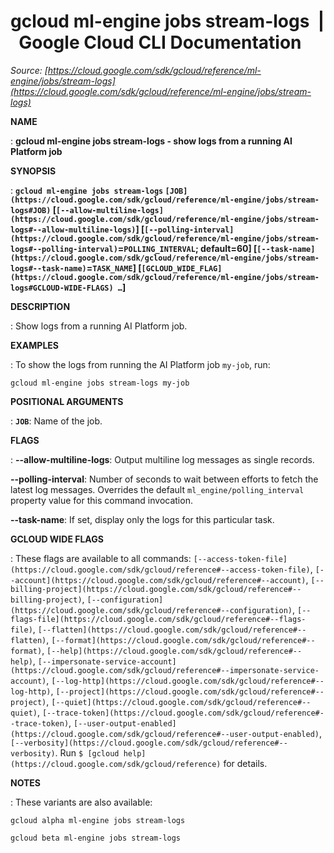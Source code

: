 # gcloud ml-engine jobs stream-logs  |  Google Cloud CLI Documentation

*Source: [https://cloud.google.com/sdk/gcloud/reference/ml-engine/jobs/stream-logs](https://cloud.google.com/sdk/gcloud/reference/ml-engine/jobs/stream-logs)*

**NAME**

: **gcloud ml-engine jobs stream-logs - show logs from a running AI Platform job**

**SYNOPSIS**

: **`gcloud ml-engine jobs stream-logs` `[JOB](https://cloud.google.com/sdk/gcloud/reference/ml-engine/jobs/stream-logs#JOB)` [`[--allow-multiline-logs](https://cloud.google.com/sdk/gcloud/reference/ml-engine/jobs/stream-logs#--allow-multiline-logs)`] [`[--polling-interval](https://cloud.google.com/sdk/gcloud/reference/ml-engine/jobs/stream-logs#--polling-interval)`=`POLLING_INTERVAL`; default=60] [`[--task-name](https://cloud.google.com/sdk/gcloud/reference/ml-engine/jobs/stream-logs#--task-name)`=`TASK_NAME`] [`[GCLOUD_WIDE_FLAG](https://cloud.google.com/sdk/gcloud/reference/ml-engine/jobs/stream-logs#GCLOUD-WIDE-FLAGS) …`]**

**DESCRIPTION**

: Show logs from a running AI Platform job.

**EXAMPLES**

: To show the logs from running the AI Platform job
``my-job``, run:

```
gcloud ml-engine jobs stream-logs my-job
```

**POSITIONAL ARGUMENTS**

: **`JOB`**:
Name of the job.

**FLAGS**

: **--allow-multiline-logs**:
Output multiline log messages as single records.

**--polling-interval**:
Number of seconds to wait between efforts to fetch the latest log messages.
Overrides the default `ml_engine/polling_interval` property value for
this command invocation.

**--task-name**:
If set, display only the logs for this particular task.

**GCLOUD WIDE FLAGS**

: These flags are available to all commands: `[--access-token-file](https://cloud.google.com/sdk/gcloud/reference#--access-token-file)`,
`[--account](https://cloud.google.com/sdk/gcloud/reference#--account)`, `[--billing-project](https://cloud.google.com/sdk/gcloud/reference#--billing-project)`,
`[--configuration](https://cloud.google.com/sdk/gcloud/reference#--configuration)`,
`[--flags-file](https://cloud.google.com/sdk/gcloud/reference#--flags-file)`,
`[--flatten](https://cloud.google.com/sdk/gcloud/reference#--flatten)`, `[--format](https://cloud.google.com/sdk/gcloud/reference#--format)`, `[--help](https://cloud.google.com/sdk/gcloud/reference#--help)`, `[--impersonate-service-account](https://cloud.google.com/sdk/gcloud/reference#--impersonate-service-account)`,
`[--log-http](https://cloud.google.com/sdk/gcloud/reference#--log-http)`,
`[--project](https://cloud.google.com/sdk/gcloud/reference#--project)`, `[--quiet](https://cloud.google.com/sdk/gcloud/reference#--quiet)`, `[--trace-token](https://cloud.google.com/sdk/gcloud/reference#--trace-token)`, `[--user-output-enabled](https://cloud.google.com/sdk/gcloud/reference#--user-output-enabled)`,
`[--verbosity](https://cloud.google.com/sdk/gcloud/reference#--verbosity)`.
Run `$ [gcloud help](https://cloud.google.com/sdk/gcloud/reference)` for details.

**NOTES**

: These variants are also available:

```
gcloud alpha ml-engine jobs stream-logs
```

```
gcloud beta ml-engine jobs stream-logs
```